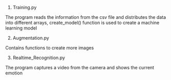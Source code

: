 1) Training.py

The program reads the information from the csv file and distributes the data into different arrays, create_model() function is used to create a machine learning model

2) Augmentation.py

Contains functions to create more images

3) Realtime_Recognition.py

The program captures a video from the camera and shows the current emotion

